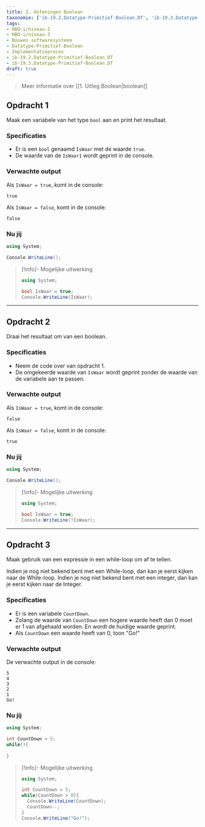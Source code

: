 ```yaml
---
title: 2. Oefeningen Boolean
taxonomie: ['ib-19.2.Datatype-Primitief-Boolean.DT', 'ib-19.3.Datatype-Primitief-Boolean.DT']
tags:
- HBO-i/niveau-2
- HBO-i/niveau-3
- Bouwen softwaresysteem
- Datatype-Primitief-Boolean
- Implementatieproces
- ib-19.2.Datatype-Primitief-Boolean.DT
- ib-19.3.Datatype-Primitief-Boolean.DT
draft: true 
---
```


> Meer informatie over [[1. Uitleg Boolean|boolean]]

## Opdracht 1
Maak een variabele van het type `bool` aan en print het resultaat.

### Specificaties
- Er is een `bool` genaamd `IsWaar` met de waarde `true`.
- De waarde van de `IsWaar1` wordt geprint in de console.

### Verwachte output
Als `IsWaar = true`, komt in de console:
```
true
```
Als `IsWaar = false`, komt in de console:
```
false
```

### Nu jij
``` csharp runner
using System;

Console.WriteLine();
``` 

> [!info]- Mogelijke uitwerking
> ``` csharp
> using System;
>
> bool IsWaar = true;
> Console.WriteLine(IsWaar);
> ```

---

## Opdracht 2
Draai het resultaat om van een boolean.

### Specificaties
- Neem de code over van opdracht 1.
- De omgekeerde waarde van `IsWaar` wordt geprint zonder de waarde van de variabele aan te passen.

### Verwachte output
Als `IsWaar = true`, komt in de console:
```
false
```
Als `IsWaar = false`, komt in de console:
```
true
```

### Nu jij
``` csharp runner
using System;

Console.WriteLine();
``` 

> [!info]- Mogelijke uitwerking
> ``` csharp
> using System;
>
> bool IsWaar = true;
> Console.WriteLine(!IsWaar);
> ```

---

## Opdracht 3
Maak gebruik van een expressie in een while-loop om af te tellen.

Indien je nog niet bekend bent met een While-loop, dan kan je eerst kijken naar de While-loop.
Indien je nog niet bekend bent met een integer, dan kan je eerst kijken naar de Integer.

### Specificaties
- Er is een variabele `CountDown`.
- Zolang de waarde van `CountDown` een hogere waarde heeft dan 0 moet er 1 van afgehaald worden. En wordt de huidige waarde geprint.
- Als `CountDown` een waarde heeft van 0, toon "Go!"

### Verwachte output
De verwachte output in de console:
```
5
4
3
2
1
Go!
```

### Nu jij
``` csharp runner
using System;

int CountDown = 5;
while(){
	
}
``` 

> [!info]- Mogelijke uitwerking
> ``` csharp
> using System;  
> 
> int CountDown = 5;  
> while(CountDown > 0){  
>   Console.WriteLine(CountDown);  
>   CountDown--;
> }  
> Console.WriteLine("Go!");
> ```
